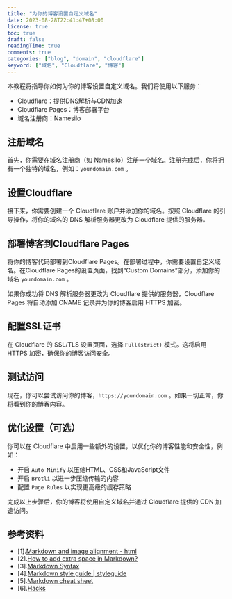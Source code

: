 ```yaml
---
title: "为你的博客设置自定义域名"
date: 2023-08-28T22:41:47+08:00
license: true
toc: true
draft: false
readingTime: true
comments: true
categories: ["blog", "domain", "cloudflare"]
keyword: ["域名", "Cloudflare", "博客"]
---
```


本教程将指导你如何为你的博客设置自定义域名。我们将使用以下服务：

- Cloudflare：提供DNS解析与CDN加速
- Cloudflare Pages：博客部署平台
- 域名注册商：Namesilo

## 注册域名

首先，你需要在域名注册商（如 Namesilo）注册一个域名。注册完成后，你将拥有一个独特的域名，例如：`yourdomain.com` 。

## 设置Cloudflare

接下来，你需要创建一个 Cloudflare 账户并添加你的域名。按照 Cloudflare 的引导操作，将你的域名的 DNS 解析服务器更改为 Cloudflare 提供的服务器。

## 部署博客到Cloudflare Pages

将你的博客代码部署到Cloudflare Pages。在部署过程中，你需要设置自定义域名。在Cloudflare Pages的设置页面，找到“Custom Domains”部分，添加你的域名 `yourdomain.com` 。

如果你成功将 DNS 解析服务器更改为 Cloudflare 提供的服务器，Cloudflare Pages 将自动添加 CNAME 记录并为你的博客启用 HTTPS 加密。

## 配置SSL证书

在 Cloudflare 的 SSL/TLS 设置页面，选择 `Full(strict)` 模式。这将启用 HTTPS 加密，确保你的博客访问安全。

## 测试访问

现在，你可以尝试访问你的博客，`https://yourdomain.com` 。如果一切正常，你将看到你的博客内容。

## 优化设置（可选）

你可以在 Cloudflare 中启用一些额外的设置，以优化你的博客性能和安全性，例如：

- 开启 `Auto Minify` 以压缩HTML、CSS和JavaScript文件
- 开启 `Brotli` 以进一步压缩传输的内容
- 配置 `Page Rules` 以实现更高级的缓存策略

完成以上步骤后，你的博客将使用自定义域名并通过 Cloudflare 提供的 CDN 加速访问。

## 参考资料

- [1].[Markdown and image alignment - html](https://stackoverflow.com/questions/255170/markdown-and-image-alignment)
- [2].[How to add extra space in Markdown?](https://docs.document360.com/docs/how-to-add-extra-space-in-markdown)
- [3].[Markdown Syntax](https://www.dotcms.com/docs/latest/markdown-syntax)
- [4].[Markdown style guide | styleguide](https://google.github.io/styleguide/docguide/style.html)
- [5].[Markdown cheat sheet](https://support.squarespace.com/hc/en-us/articles/206543587-Markdown-cheat-sheet)
- [6].[Hacks](https://www.markdownguide.org/hacks/)
